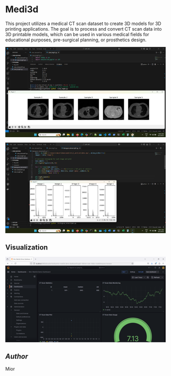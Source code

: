 # Medi3d

This project utilizes a medical CT scan dataset to create 3D models for 3D printing applications. The goal is to process and convert CT scan data into 3D printable models, which can be used in various medical fields for educational purposes, pre-surgical planning, or prosthetics design.

![Result_Screenshot1](./visual001.png)

![Result_Screenshot2](./visual002.png)


## Visualization

![Result_Screenshot3](./visual003.png)

## *Author*
Mior

